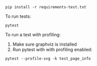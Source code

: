 ```
pip install -r requirements-test.txt
```

To run tests:
```
pytest
```

To run a test with profiling:

1. Make sure graphviz is installed
2. Run pytest with with profiling enabled:
  ```
  pytest --profile-svg -k test_page_info
  ```
